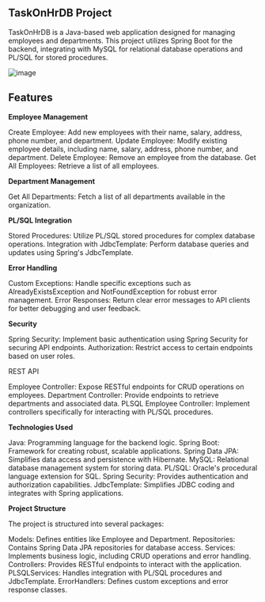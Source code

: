 TaskOnHrDB Project
--
TaskOnHrDB is a Java-based web application designed for managing employees and departments. This project utilizes Spring Boot for the backend, integrating with MySQL for relational database operations and PL/SQL for stored procedures.

![image](https://github.com/mustafakataya00/EmployeeManagementSystem/assets/93375540/74a78d56-3900-4dad-b5cc-77ef22d7d050)

Features
--

**Employee Management**


Create Employee: Add new employees with their name, salary, address, phone number, and department.
Update Employee: Modify existing employee details, including name, salary, address, phone number, and department.
Delete Employee: Remove an employee from the database.
Get All Employees: Retrieve a list of all employees.

**Department Management**


Get All Departments: Fetch a list of all departments available in the organization.

**PL/SQL Integration**


Stored Procedures: Utilize PL/SQL stored procedures for complex database operations.
Integration with JdbcTemplate: Perform database queries and updates using Spring's JdbcTemplate.

**Error Handling**


Custom Exceptions: Handle specific exceptions such as AlreadyExistsException and NotFoundException for robust error management.
Error Responses: Return clear error messages to API clients for better debugging and user feedback.

**Security**

Spring Security: Implement basic authentication using Spring Security for securing API endpoints.
Authorization: Restrict access to certain endpoints based on user roles.

REST API


Employee Controller: Expose RESTful endpoints for CRUD operations on employees.
Department Controller: Provide endpoints to retrieve departments and associated data.
PLSQL Employee Controller: Implement controllers specifically for interacting with PL/SQL procedures.

**Technologies Used**



Java: Programming language for the backend logic.
Spring Boot: Framework for creating robust, scalable applications.
Spring Data JPA: Simplifies data access and persistence with Hibernate.
MySQL: Relational database management system for storing data.
PL/SQL: Oracle's procedural language extension for SQL.
Spring Security: Provides authentication and authorization capabilities.
JdbcTemplate: Simplifies JDBC coding and integrates with Spring applications.

**Project Structure**


The project is structured into several packages:

Models: Defines entities like Employee and Department.
Repositories: Contains Spring Data JPA repositories for database access.
Services: Implements business logic, including CRUD operations and error handling.
Controllers: Provides RESTful endpoints to interact with the application.
PLSQLServices: Handles integration with PL/SQL procedures and JdbcTemplate.
ErrorHandlers: Defines custom exceptions and error response classes.
